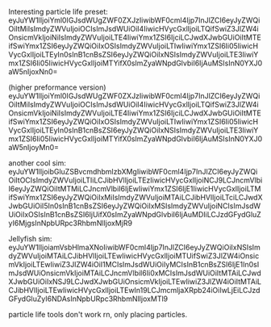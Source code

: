 Interesting particle life preset: eyJuYW1lIjoiYml0IGJsdWUgZWF0ZXJzIiwibWF0cml4Ijp7InJlZCI6eyJyZWQiOiItMiIsImdyZWVuIjoiOCIsImJsdWUiOiI4IiwicHVycGxlIjoiLTQifSwiZ3JlZW4iOnsicmVkIjoiNiIsImdyZWVuIjoiLTE4IiwiYmx1ZSI6IjciLCJwdXJwbGUiOiItMTEifSwiYmx1ZSI6eyJyZWQiOiIxOSIsImdyZWVuIjoiLTIwIiwiYmx1ZSI6Ii05IiwicHVycGxlIjoiLTEyIn0sInB1cnBsZSI6eyJyZWQiOiIxNSIsImdyZWVuIjoiLTE3IiwiYmx1ZSI6Ii05IiwicHVycGxlIjoiMTYifX0sImZyaWNpdGlvbiI6IjAuMSIsInN0YXJ0aW5nIjoxNn0=

(higher preformance version)
eyJuYW1lIjoiYml0IGJsdWUgZWF0ZXJzIiwibWF0cml4Ijp7InJlZCI6eyJyZWQiOiItMiIsImdyZWVuIjoiOCIsImJsdWUiOiI4IiwicHVycGxlIjoiLTQifSwiZ3JlZW4iOnsicmVkIjoiNiIsImdyZWVuIjoiLTE4IiwiYmx1ZSI6IjciLCJwdXJwbGUiOiItMTEifSwiYmx1ZSI6eyJyZWQiOiIxOSIsImdyZWVuIjoiLTIwIiwiYmx1ZSI6Ii05IiwicHVycGxlIjoiLTEyIn0sInB1cnBsZSI6eyJyZWQiOiIxNSIsImdyZWVuIjoiLTE3IiwiYmx1ZSI6Ii05IiwicHVycGxlIjoiMTYifX0sImZyaWNpdGlvbiI6IjAuMSIsInN0YXJ0aW5nIjoyMn0=

another cool sim:
eyJuYW1lIjoibGluZSBvcmdhbmlzbXMgIiwibWF0cml4Ijp7InJlZCI6eyJyZWQiOiItOCIsImdyZWVuIjoiLTIiLCJibHVlIjoiLTEzIiwicHVycGxlIjoiNCJ9LCJncmVlbiI6eyJyZWQiOiItMTMiLCJncmVlbiI6IjEwIiwiYmx1ZSI6IjE1IiwicHVycGxlIjoiLTMifSwiYmx1ZSI6eyJyZWQiOiIxMiIsImdyZWVuIjoiMTAiLCJibHVlIjoiLTciLCJwdXJwbGUiOiI5In0sInB1cnBsZSI6eyJyZWQiOiIxMSIsImdyZWVuIjoiNCIsImJsdWUiOiIxOSIsInB1cnBsZSI6IjUifX0sImZyaWNpdGlvbiI6IjAuMDIiLCJzdGFydGluZyI6MjgsInNpbURpc3RhbmNlIjoxMjR9

Jellyfish sim:
eyJuYW1lIjoiamVsbHlmaXNoIiwibWF0cml4Ijp7InJlZCI6eyJyZWQiOiIxNSIsImdyZWVuIjoiMTAiLCJibHVlIjoiLTEwIiwicHVycGxlIjoiMTUifSwiZ3JlZW4iOnsicmVkIjoiLTEwIiwiZ3JlZW4iOiI1MCIsImJsdWUiOiIyMCIsInB1cnBsZSI6IjE1In0sImJsdWUiOnsicmVkIjoiMTAiLCJncmVlbiI6Ii0xMCIsImJsdWUiOiItMTAiLCJwdXJwbGUiOiIxNSJ9LCJwdXJwbGUiOnsicmVkIjoiLTEwIiwiZ3JlZW4iOiItMTAiLCJibHVlIjoiLTEwIiwicHVycGxlIjoiLTEwIn19LCJmcmljaXRpb24iOiIwLjEiLCJzdGFydGluZyI6NDAsInNpbURpc3RhbmNlIjoxMTl9

particle life tools don't work rn, only placing particles.
